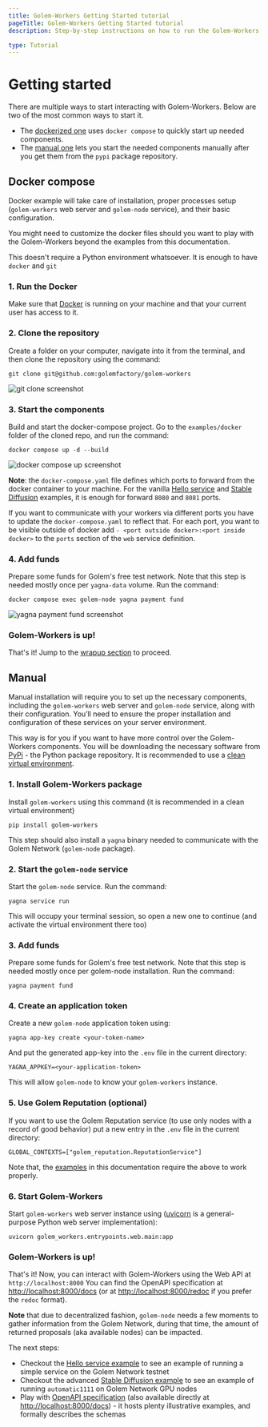```yaml
---
title: Golem-Workers Getting Started tutorial 
pageTitle: Golem-Workers Getting Started tutorial
description: Step-by-step instructions on how to run the Golem-Workers service 

type: Tutorial 
---
```


# Getting started

There are multiple ways to start interacting with Golem-Workers. 
Below are two of the most common ways to start it.

- The [dockerized one](#docker-compose) uses `docker compose` to quickly start up needed components. 
- The [manual one](#manual) lets you start the needed components manually after you get them from the `pypi` package repository.


## Docker compose 

Docker example will take care of installation, 
proper processes setup (`golem-workers` web server and `golem-node` service), and their basic configuration.

You might need to customize the docker files should you want to play with the Golem-Workers beyond the examples 
from this documentation.

This doesn't require a Python environment whatsoever. It is enough to have `docker` and `git`

### 1. Run the Docker

Make sure that [Docker](https://docker.com) is running on your machine and that your current user has access to it.

### 2. Clone the repository

Create a folder on your computer, navigate into it from the terminal, and then clone the repository using the command:

```
git clone git@github.com:golemfactory/golem-workers
```

![git clone screenshot](/golem-workers/git-clone.png)

### 3. Start the components

Build and start the docker-compose project. Go to the `examples/docker` folder of the cloned repo, and run the command:

```
docker compose up -d --build
```

![docker compose up screenshot](/golem-workers/docker-compose-up.png)

**Note**: the `docker-compose.yaml` file defines which ports to forward from the docker container to your machine.
For the vanilla [Hello service](/docs/creators/golem-workers/hello-example) 
and [Stable Diffusion](/docs/creators/golem-workers/sd-example) examples, it is enough for forward `8080` and `8081` ports.

If you want to communicate with your workers via different ports you have to update the `docker-compose.yaml` to reflect that.
For each port, you want to be visible outside of docker 
add `- <port outside docker>:<port inside docker>` to the `ports` section of the `web` service definition.

### 4. Add funds
Prepare some funds for Golem's free test network. Note that this step is needed mostly once per `yagna-data` volume. 
Run the command:

```
docker compose exec golem-node yagna payment fund
```

![yagna payment fund screenshot](/golem-workers/yagna-payment-fund.png)


### Golem-Workers is up!

That's it! Jump to the [wrapup section](/docs/creators/golem-workers/getting-started#golem-workers-is-up-2) to proceed.

## Manual

Manual installation will require you to set up the necessary components, including the `golem-workers` web server 
and `golem-node` service, along with their configuration. 
You’ll need to ensure the proper installation 
and configuration of these services on your server environment. 

This way is for you if you want to have more control over the Golem-Workers components. 
You will be downloading the necessary software from [PyPi](https://pypi.org) - the Python package repository.
It is recommended to use a [clean virtual environment](https://docs.python.org/3/library/venv.html).

### 1. Install Golem-Workers package

Install `golem-workers` using this command (it is recommended in a clean virtual environment)

```
pip install golem-workers
```

This step should also install a `yagna` binary needed to communicate with the Golem Network (`golem-node` package).

### 2. Start the `golem-node` service 

Start the `golem-node` service. Run the command:

```
yagna service run
```

This will occupy your terminal session, so open a new one to continue (and activate the virtual environment there too)

### 3. Add funds

Prepare some funds for Golem's free test network. Note that this step is needed mostly once per golem-node installation. 
Run the command:

```
yagna payment fund
```

### 4. Create an application token

Create a new `golem-node` application token using:

```
yagna app-key create <your-token-name>
```

And put the generated app-key into the `.env` file in the current directory:

```
YAGNA_APPKEY=<your-application-token>
```

This will allow `golem-node` to know your `golem-workers` instance.

### 5. Use Golem Reputation (optional)

If you want to use the Golem Reputation service (to use only nodes with a record of good behavior) 
put a new entry in the `.env` file in the current directory:

```
GLOBAL_CONTEXTS=["golem_reputation.ReputationService"]
```

Note that, the [examples](/docs/creators/golem-workers/hello-example) in this documentation require the above to work properly.

### 6. Start Golem-Workers

Start `golem-workers` web server instance using 
([uvicorn](https://www.uvicorn.org/) is a general-purpose Python web server implementation):

```
uvicorn golem_workers.entrypoints.web.main:app
```

### Golem-Workers is up!

That's it! Now, you can interact with Golem-Workers using the Web API at `http://localhost:8000`
You can find the OpenAPI specification at [http://localhost:8000/docs](http://localhost:8000/docs) 
(or at [http://localhost:8000/redoc](http://localhost:8000/redoc) if you prefer the `redoc` format).

**Note** that due to decentralized fashion, `golem-node` needs a few moments to gather information from the Golem Network, 
during that time, the amount of returned proposals (aka available nodes) can be impacted.

The next steps:
- Checkout the [Hello service example](/docs/creators/golem-workers/hello-example) to see an example of 
running a simple service on the Golem Network testnet
- Checkout the advanced [Stable Diffusion example](/docs/creators/golem-workers/sd-example) to see an example of 
running `automatic1111` on Golem Network GPU nodes
- Play with [OpenAPI specification](/docs/creators/golem-workers/api-swagger-ui) 
(also available directly at [http://localhost:8000/docs](http://localhost:8000/docs)) - it hosts plenty illustrative examples,
and formally describes the schemas

